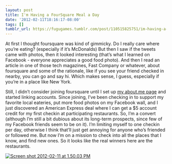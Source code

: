 ```yaml
---
layout: post
title: I'm Having a FourSquare Meal a Day
date: '2012-02-11T18:16:17-08:00'
tags: []
tumblr_url: https://fugugames.tumblr.com/post/110515825751/im-having-a-foursquare-meal-a-day
---
```

At first I thought foursquare was kind of gimmicky. Do I really care where you’re eating? (especially if it’s McDonalds) But then I saw if the tweets came with photos, then it looked interesting (that’s what I learned on Facebook - everyone appreciates a good food photo). And then I read an article in one of those tech magazines, Fast Company or whatever, about foursquare and some of the rationale, like if you see your friend checked in nearby, you can go and say hi. Which makes sense, I guess, especially if you’re in a place like New York.

Still, I didn’t consider joining foursquare until I set up [my about.me page](http://about.me/philchu) and started linking accounts. Since joining, I’ve been checking in to support my favorite local eateries, put more food photos on my Facebook wall, and I just discovered an American Express deal where I can get a $5 account credit for my first checkin at participating restaurants. So, I’m a convert (although I’m still a bit dubious about its long-term prospects, since few of my Facebook friends seem to be on it). I’m limiting myself to one checkin per day, otherwise I think that’ll just get annoying for anyone who’s friended or followed me. But now I’m on a mission to check into all the places that I know, and find new ones. So it looks like the real winners here are the restaurants.

[![](http://itshardtofondlepenguins.com/wp-content/uploads/2012/02/Screen-shot-2012-02-11-at-1.50.03-PM.png "Screen shot 2012-02-11 at 1.50.03 PM")](http://itshardtofondlepenguins.com/wp-content/uploads/2012/02/Screen-shot-2012-02-11-at-1.50.03-PM.png)

